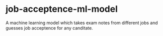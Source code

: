 # job-acceptence-ml-model
A machine learning model which takes exam notes from different jobs and guesses job acceptence for any canditate.
